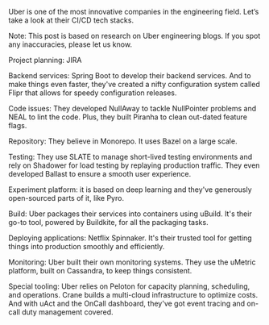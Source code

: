 Uber is one of the most innovative companies in the engineering field. Let’s take a look at their CI/CD tech stacks. 
 
Note: This post is based on research on Uber engineering blogs. If you spot any inaccuracies, please let us know. 
 
Project planning: JIRA
 
Backend services: Spring Boot to develop their backend services. And to make things even faster, they've created a nifty configuration system called Flipr that allows for speedy configuration releases. 
 
Code issues: They developed NullAway to tackle NullPointer problems and NEAL to lint the code. Plus, they built Piranha to clean out-dated feature flags. 
 
Repository: They believe in Monorepo. It uses Bazel on a large scale. 
 
Testing: They use SLATE to manage short-lived testing environments and rely on Shadower for load testing by replaying production traffic. They even developed Ballast to ensure a smooth user experience. 
 
Experiment platform: it is based on deep learning and they've generously open-sourced parts of it, like Pyro. 
 
Build: Uber packages their services into containers using uBuild. It's their go-to tool, powered by Buildkite, for all the packaging tasks. 
 
Deploying applications: Netflix Spinnaker. It's their trusted tool for getting things into production smoothly and efficiently. 
 
Monitoring: Uber built their own monitoring systems. They use the uMetric platform, built on Cassandra, to keep things consistent. 
 
Special tooling: Uber relies on Peloton for capacity planning, scheduling, and operations. Crane builds a multi-cloud infrastructure to optimize costs. And with uAct and the OnCall dashboard, they've got event tracing and on-call duty management covered. 
 
